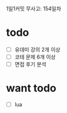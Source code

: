 1일1커밋 무사고: 154일차

# todo

- [ ] 유데미 강의 2개 이상
- [ ] 코테 문제 6개 이상
- [ ] 면접 후기 분석

# want todo

- [ ] lua

